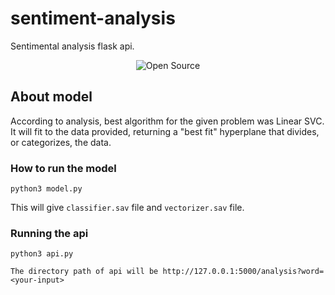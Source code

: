 # sentiment-analysis
Sentimental analysis flask api.
<p align="center">
    <img alt="Open Source" src="https://img.shields.io/badge/Maintained%3F-Yes-9cf?style=for-the-badge">
</p>

## About model

According to analysis, best algorithm for the given problem was Linear SVC. It will fit to the data provided, returning a "best fit" hyperplane that divides, or categorizes, the data.

### How to run the model

```
python3 model.py
```
This will give `classifier.sav` file and `vectorizer.sav` file.

### Running the api

```
python3 api.py

The directory path of api will be http://127.0.0.1:5000/analysis?word=<your-input>

```